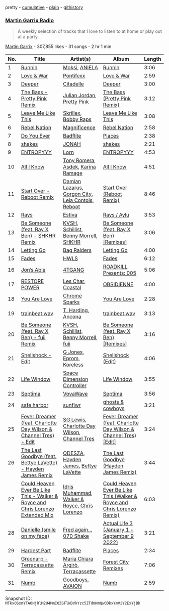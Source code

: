 pretty - [cumulative](/playlists/cumulative/1boYpG5G2QkmQ7FRi2dRc1.md) - [plain](/playlists/plain/1boYpG5G2QkmQ7FRi2dRc1) - [githistory](https://github.githistory.xyz/mackorone/spotify-playlist-archive/blob/main/playlists/plain/1boYpG5G2QkmQ7FRi2dRc1)

### [Martin Garrix Radio](https://open.spotify.com/playlist/1boYpG5G2QkmQ7FRi2dRc1)

> A weekly selection of tracks that I love to listen to at home or play out at a party.

[Martin Garrix](https://open.spotify.com/user/martingarrix) - 307,855 likes - 31 songs - 2 hr 1 min

| No. | Title | Artist(s) | Album | Length |
|---|---|---|---|---|
| 1 | [Runnin](https://open.spotify.com/track/0H1eMkCkgSvgSFMIoY7UZD) | [Moksi](https://open.spotify.com/artist/5jm3x1qIibWdKSEMw2G011), [ANIELA](https://open.spotify.com/artist/7jL4XNfIkjSR92sLxWizVs) | [Runnin](https://open.spotify.com/album/2qTnmuQnXgUkTPkIYJrraa) | 3:06 |
| 2 | [Love & War](https://open.spotify.com/track/3Fry2XZgv6rVFPtJqHnh2V) | [Pontifexx](https://open.spotify.com/artist/7aFk8z1XCcKt2y9Z5PC17s) | [Love & War](https://open.spotify.com/album/7ujGtrXYKIqDCMgfKGUafe) | 2:59 |
| 3 | [Deeper](https://open.spotify.com/track/7GvykRuvtAMX7YF4fOOSL4) | [Citadelle](https://open.spotify.com/artist/6Mek67pKmBw5N3FZnAc2J8) | [Deeper](https://open.spotify.com/album/240xCB51QMvac3Oz2Oc2fD) | 3:00 |
| 4 | [The Bass \- Pretty Pink Remix](https://open.spotify.com/track/6oVrujjkAb94VRO0hAyjh7) | [Julian Jordan](https://open.spotify.com/artist/2vUCVkeZjzDcaoX4gagHdV), [Pretty Pink](https://open.spotify.com/artist/78GHS9zWXcj8tBke222g5N) | [The Bass \(Pretty Pink Remix\)](https://open.spotify.com/album/4i3pHbC1lzl7LlhCPb6Jrz) | 3:12 |
| 5 | [Leave Me Like This](https://open.spotify.com/track/7vzWtCVhEKDmDkMmT3AiUL) | [Skrillex](https://open.spotify.com/artist/5he5w2lnU9x7JFhnwcekXX), [Bobby Raps](https://open.spotify.com/artist/22g86cix6LCeLMbu3m91Wo) | [Leave Me Like This](https://open.spotify.com/album/2U5XHV8AMBojtjxB6AWP6U) | 3:08 |
| 6 | [Rebel Nation](https://open.spotify.com/track/0Mr9ey5xKErurB188htioy) | [Magnificence](https://open.spotify.com/artist/5zfDGV6C2Xwns1g773GF3N) | [Rebel Nation](https://open.spotify.com/album/1O0KXGCYc4yPoDKvFN2IR3) | 2:58 |
| 7 | [Do You Ever](https://open.spotify.com/track/1lUORX94HVtjrprKoVOb8o) | [Badflite](https://open.spotify.com/artist/3AEEmo3VYEBbQBUUEY2fUS) | [Places](https://open.spotify.com/album/1VlD9aSLiWcHHbzshEobBT) | 2:38 |
| 8 | [shakes](https://open.spotify.com/track/0kVr3h8DS7v8Q80phTQPsB) | [JONAH](https://open.spotify.com/artist/4ZoRTUlKPGUecjUJ45UqLh) | [shakes](https://open.spotify.com/album/50WUE7yiygHjdun6SbOu0h) | 2:21 |
| 9 | [ENTROPYYY](https://open.spotify.com/track/2ttE1Ai2cixEf0pnoZyaKp) | [Lorn](https://open.spotify.com/artist/1PmVyfIR9KtCxbHWuga8E5) | [ENTROPYYY](https://open.spotify.com/album/4WntxhFI9D3FGecYxcAR1z) | 4:53 |
| 10 | [All I Know](https://open.spotify.com/track/7ntQCOSDaLD1sGVJ1l2N06) | [Tony Romera](https://open.spotify.com/artist/7GQsOji7pfixzkLt63awo5), [Asdek](https://open.spotify.com/artist/2rxubOde1svVDYAVDy7PDS), [Karina Ramage](https://open.spotify.com/artist/08lRbqt7evEbYvgUlbSgYb) | [All I Know](https://open.spotify.com/album/2CvWEVQimiDiJfh2y8Cr28) | 4:51 |
| 11 | [Start Over \- Reboot Remix](https://open.spotify.com/track/6DYqJxH2FPhHpHrVfiEPma) | [Damian Lazarus](https://open.spotify.com/artist/3EIJ8wiUHbgkRCt5cpRrQv), [Gorgon City](https://open.spotify.com/artist/4VNQWV2y1E97Eqo2D5UTjx), [Leia Contois](https://open.spotify.com/artist/40ZOcK6mdly2Ni7ruJUEPP), [Reboot](https://open.spotify.com/artist/3MUGWsOTNoR1OmZjgdQS3H) | [Start Over \(Reboot Remix\)](https://open.spotify.com/album/66TwpZxUvLavSDJ4FC4Mhs) | 8:46 |
| 12 | [Rays](https://open.spotify.com/track/72QLg3JX9awAToHDJXQCkZ) | [Estiva](https://open.spotify.com/artist/1ltDgA6tV4utKM6y1BOYIE) | [Rays / Aylu](https://open.spotify.com/album/1qZPv77hmGqh8sY95KAntf) | 3:53 |
| 13 | [Be Someone \(feat\. Ray X Ben\) \- SHKHR Remix](https://open.spotify.com/track/09h133vBONSwi2yEMOBTjJ) | [KVSH](https://open.spotify.com/artist/2uGKgNuq7MnKksXiSO6HjB), [Schillist](https://open.spotify.com/artist/2qvWyc9Z0oHK156P65vH4d), [Benny Morrell](https://open.spotify.com/artist/1s4B6fb9iNflnlOFKIn5q9), [SHKHR](https://open.spotify.com/artist/1ZEJTNLYcquv69asSb1G13) | [Be Someone \(feat\. Ray X Ben\) \[Remixes\]](https://open.spotify.com/album/4xNHzkESE2CWecbcJrs5oc) | 3:06 |
| 14 | [Letting Go](https://open.spotify.com/track/7qvNvADpFQokFRwlbBF2PA) | [Bag Raiders](https://open.spotify.com/artist/6fXEqmGQEt6ONuqVmwrN46) | [Letting Go](https://open.spotify.com/album/5yBgYFaaYs6OruhJCemiOM) | 4:00 |
| 15 | [Fades](https://open.spotify.com/track/4FFuuMwD5zpxqnP5EVzX7n) | [HWLS](https://open.spotify.com/artist/4ODo634wVqDxqgVSlXE2LO) | [Fades](https://open.spotify.com/album/6s4IQIAhaKmSKGc74GIuMT) | 6:12 |
| 16 | [Jon’s Able](https://open.spotify.com/track/6UJ3QXgHJir3cd796csPiV) | [4TGANG](https://open.spotify.com/artist/05kckE3T5poPW8zbmmZBpL) | [ROADKILL Presents: 005](https://open.spotify.com/album/5pPHOB705mHiDuwt9qXWDY) | 5:06 |
| 17 | [RESTORE POWER](https://open.spotify.com/track/4YrNLXWp78sMdxQn34LYke) | [Les Char](https://open.spotify.com/artist/2qJjHcYZPuhSI1g0bIEfG1), [Coastal](https://open.spotify.com/artist/54Eehq7Ls4ZXE8pdTTPClj) | [OBSIDIENNE](https://open.spotify.com/album/2ylJayvQTz9LZO0hfo00Gi) | 4:00 |
| 18 | [You Are Love](https://open.spotify.com/track/5VzFngamVe0VopupVkAcjK) | [Chrome Sparks](https://open.spotify.com/artist/2pTCZ9C1fXdaVlv6d5EIXM) | [You Are Love](https://open.spotify.com/album/4WfJt0rZdqb8X8HJR3iwSt) | 2:28 |
| 19 | [trainbeat.wav](https://open.spotify.com/track/4e3eqECLPXMPe2m9QqQxVx) | [T\. Harding](https://open.spotify.com/artist/21nevcPLJ6D6syGU9Jad5t), [Ancona](https://open.spotify.com/artist/177HU6uNxKwrQIFvmmkFqR) | [trainbeat.wav](https://open.spotify.com/album/1vW3q9Y3pwVxMmHQ7CAX3y) | 3:13 |
| 20 | [Be Someone \(feat\. Ray X Ben\) \- fuii Remix](https://open.spotify.com/track/06Z3ep6uRrbsb0Z3pw3Dai) | [KVSH](https://open.spotify.com/artist/2uGKgNuq7MnKksXiSO6HjB), [Schillist](https://open.spotify.com/artist/2qvWyc9Z0oHK156P65vH4d), [Benny Morrell](https://open.spotify.com/artist/1s4B6fb9iNflnlOFKIn5q9), [fuii](https://open.spotify.com/artist/5ENnOdDG0bUbY4GCQP1pkj) | [Be Someone \(feat\. Ray X Ben\) \[Remixes\]](https://open.spotify.com/album/4xNHzkESE2CWecbcJrs5oc) | 3:16 |
| 21 | [Shellshock \- Edit](https://open.spotify.com/track/42azUFbAeOk3JpTlqxFBE1) | [G Jones](https://open.spotify.com/artist/0gXx2aQ2mfovDfqCw10MQC), [Eprom](https://open.spotify.com/artist/2c2X6dr1PHctH24BxNOjHi), [Koreless](https://open.spotify.com/artist/3TsEEdpuuCN1G0dPxV4uOA) | [Shellshock \(Edit\)](https://open.spotify.com/album/2ljDGMcczlIKC69aNczUno) | 4:06 |
| 22 | [Life Window](https://open.spotify.com/track/2KM0Fxre2A4V97Yq8W0AQS) | [Space Dimension Controller](https://open.spotify.com/artist/7rZjYMRC5pTV089WKn1Y4s) | [Life Window](https://open.spotify.com/album/0EnUlTPW784TP5qMnad7nB) | 3:55 |
| 23 | [Septima](https://open.spotify.com/track/7LzjuHtzCfi4Vem9lXo9gk) | [VovaWave](https://open.spotify.com/artist/5oBrjO9jJqyf7gHaIHZOXH) | [Septima](https://open.spotify.com/album/1jHZRqflv63tpxPYiRGMmG) | 3:56 |
| 24 | [safe harbor](https://open.spotify.com/track/6KjGz3eZVuiaki4TMqbeYZ) | [sunflwr](https://open.spotify.com/artist/1vXY7FiXJPu6j456ZcrtIF) | [ghosts & cowboys](https://open.spotify.com/album/0v7VnT2tSt3NyvS1cKrh4X) | 3:21 |
| 25 | [Fever Dreamer \(feat\. Charlotte Day Wilson & Channel Tres\) \- Edit](https://open.spotify.com/track/1z4DaH1IndcOGdX8pjdMj7) | [SG Lewis](https://open.spotify.com/artist/0GG2cWaonE4JPrjcCCQ1EG), [Charlotte Day Wilson](https://open.spotify.com/artist/3GQboECxDT1xqPPWC30p7v), [Channel Tres](https://open.spotify.com/artist/4cUkGQyhLFqKHBtL58HYVp) | [Fever Dreamer \(feat\. Charlotte Day Wilson & Channel Tres\) \[Edit\]](https://open.spotify.com/album/3TA2RrpZX0SRnss7A62dKn) | 3:24 |
| 26 | [The Last Goodbye \(feat\. Bettye LaVette\) \- Hayden James Remix](https://open.spotify.com/track/78M9wiuBmRktLeDvgvsk3s) | [ODESZA](https://open.spotify.com/artist/21mKp7DqtSNHhCAU2ugvUw), [Hayden James](https://open.spotify.com/artist/4csQIMQm6vI2A2SCVDuM2z), [Bettye LaVette](https://open.spotify.com/artist/55U998XxmxjicLMKDSz6R3) | [The Last Goodbye \(Hayden James Remix\)](https://open.spotify.com/album/6I8qUd7EE0xPGpY0H4jh5E) | 3:44 |
| 27 | [Could Heaven Ever Be Like This \- Walker & Royce and Chris Lorenzo Extended Mix](https://open.spotify.com/track/6KNPvi68u8FT44s1hZT02j) | [Idris Muhammad](https://open.spotify.com/artist/6ghiUK2ao3KcmmDt2pbNzN), [Walker & Royce](https://open.spotify.com/artist/1lAwVq9MxNJkB0dEY6xNoV), [Chris Lorenzo](https://open.spotify.com/artist/7tm9Tuc70geXOOyKhtZHIj) | [Could Heaven Ever Be Like This \(Walker & Royce and Chris Lorenzo Remix\)](https://open.spotify.com/album/7pPOIeKfV4bsVWO8zDyRfV) | 6:03 |
| 28 | [Danielle \(smile on my face\)](https://open.spotify.com/track/09Rv6ctDE0t9z8zk5FINg8) | [Fred again..](https://open.spotify.com/artist/4oLeXFyACqeem2VImYeBFe), [070 Shake](https://open.spotify.com/artist/12Zk1DFhCbHY6v3xep2ZjI) | [Actual Life 3 \(January 1 \- September 9 2022\)](https://open.spotify.com/album/5q2iMctlDvEMYVIawF6Vop) | 3:21 |
| 29 | [Hardest Part](https://open.spotify.com/track/3dblzR3JP6O8iXUr5S2Nj2) | [Badflite](https://open.spotify.com/artist/3AEEmo3VYEBbQBUUEY2fUS) | [Places](https://open.spotify.com/album/1VlD9aSLiWcHHbzshEobBT) | 2:34 |
| 30 | [Greenarp \- Terracassette Remix](https://open.spotify.com/track/4TCHOa09sT0XFWCmWIlhru) | [Maria Chiara Argirò](https://open.spotify.com/artist/2uz9ERD3U5c4F2CZDS0mzb), [Terracassette](https://open.spotify.com/artist/7BuDnnqu7As4TwoETMn8FZ) | [Forest City Remixes](https://open.spotify.com/album/4PRV0HmhLbkUUkyHH20EDF) | 7:06 |
| 31 | [Numb](https://open.spotify.com/track/7rF8qrVzCGu9gVHO1Q9RdJ) | [Goodboys](https://open.spotify.com/artist/2nm38smINjms1LtczR0Cei), [AVAION](https://open.spotify.com/artist/5oJvmyeWzyeahRtjup3Oys) | [Numb](https://open.spotify.com/album/2reFtZBLjA2S5mO0mgFhv8) | 2:59 |

Snapshot ID: `MTkxOSxmYTA0NjRlM2U4MmI0ZGFlNDVkYzc5ZTdmNmQwODkxYmViY2ExYjBk`
